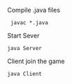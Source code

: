 Compile .java files
<pre><code> javac *.java</code></pre>
Start Sever
<pre><code>java Server </code></pre>
Client join the game
<pre><code>java Client </code></pre>

